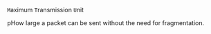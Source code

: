 

`M`aximum `T`ransmission `U`nit 

pHow large a packet can be sent without the need for fragmentation.
